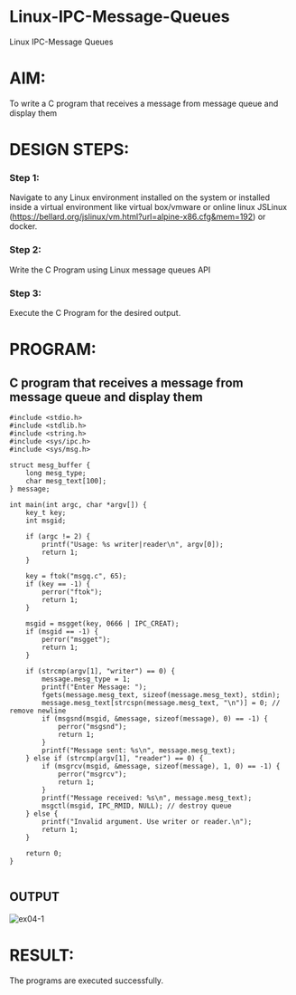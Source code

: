 # Linux-IPC-Message-Queues
Linux IPC-Message Queues

# AIM:
To write a C program that receives a message from message queue and display them

# DESIGN STEPS:

### Step 1:

Navigate to any Linux environment installed on the system or installed inside a virtual environment like virtual box/vmware or online linux JSLinux (https://bellard.org/jslinux/vm.html?url=alpine-x86.cfg&mem=192) or docker.

### Step 2:

Write the C Program using Linux message queues API 

### Step 3:

Execute the C Program for the desired output. 

# PROGRAM:

## C program that receives a message from message queue and display them

```
#include <stdio.h>
#include <stdlib.h>
#include <string.h>
#include <sys/ipc.h>
#include <sys/msg.h>

struct mesg_buffer {
    long mesg_type;
    char mesg_text[100];
} message;

int main(int argc, char *argv[]) {
    key_t key;
    int msgid;

    if (argc != 2) {
        printf("Usage: %s writer|reader\n", argv[0]);
        return 1;
    }

    key = ftok("msgq.c", 65);
    if (key == -1) {
        perror("ftok");
        return 1;
    }

    msgid = msgget(key, 0666 | IPC_CREAT);
    if (msgid == -1) {
        perror("msgget");
        return 1;
    }

    if (strcmp(argv[1], "writer") == 0) {
        message.mesg_type = 1;
        printf("Enter Message: ");
        fgets(message.mesg_text, sizeof(message.mesg_text), stdin);
        message.mesg_text[strcspn(message.mesg_text, "\n")] = 0; // remove newline
        if (msgsnd(msgid, &message, sizeof(message), 0) == -1) {
            perror("msgsnd");
            return 1;
        }
        printf("Message sent: %s\n", message.mesg_text);
    } else if (strcmp(argv[1], "reader") == 0) {
        if (msgrcv(msgid, &message, sizeof(message), 1, 0) == -1) {
            perror("msgrcv");
            return 1;
        }
        printf("Message received: %s\n", message.mesg_text);
        msgctl(msgid, IPC_RMID, NULL); // destroy queue
    } else {
        printf("Invalid argument. Use writer or reader.\n");
        return 1;
    }

    return 0;
}


```


## OUTPUT

![ex04-1](https://github.com/user-attachments/assets/29e0cb5a-b702-414d-8e72-3c4c56d0ec02)



# RESULT:
The programs are executed successfully.
